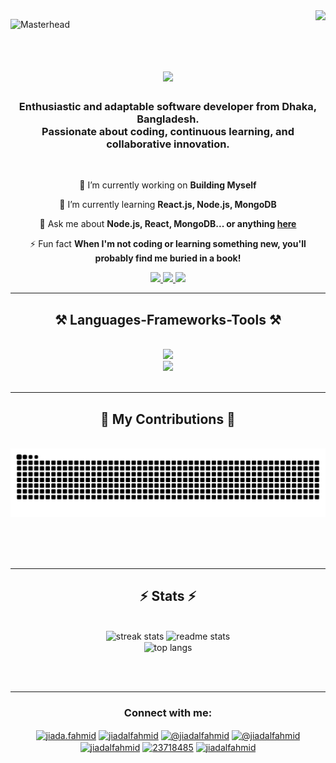 <img align="right" src="https://visitor-badge.laobi.icu/badge?page_id=jiadalfahmid.jiadalfahmid" />

![Masterhead](https://github.com/jiadalfahmid/jiadalfahmid/assets/147273546/70809ad6-7dae-4f0d-bf6a-133a95a9d19e)
<br> <br>

<h1 align="center">
    <img src="https://readme-typing-svg.herokuapp.com/?font=Orbitron&color=cc33ff&weight=700&size=35&center=true&vCenter=true&width=500&height=70&duration=4000&lines=Hi+There!+👋;+I'm+Jiad+Al+Fahmid!;" />
</h1>

<h3 align="center">Enthusiastic and adaptable software developer from Dhaka, Bangladesh.<br> Passionate about coding, continuous learning, and collaborative innovation.</h3>

<br/>

<div align="center">
 
 🔭 I’m currently working on **Building Myself**
 
 🌱 I’m currently learning **React.js, Node.js, MongoDB**

💬 Ask me about **Node.js, React, MongoDB... or anything [here](https://github.com/jiadalfahmid/jiadalfahmid/issues)**

⚡ Fun fact **When I'm not coding or learning something new, you'll probably find me buried in a book!**

 </div>
 <div align="center"> 
  <a href="mailto:jiadalfahmid@gmail.com" target="_blank">
    <img src="https://img.shields.io/badge/Gmail-ffffff?style=for-the-badge&logo=gmail&logoColor=red" />
  </a>
  <a href="https://linkedin.com/in/jiada.fahmid" target="_blank">
    <img src="https://img.shields.io/badge/LinkedIn-0077B5?style=for-the-badge&logo=linkedin&logoColor=white" />
  </a>
  <a href="https://github.com/jiadalfahmid" target="_blank">
     <img src="https://img.shields.io/badge/Portfolio-cc33ff?style=for-the-badge&logo=todoist&logoColor=white" />
  </a>
</div>

 <hr/>
 <h2 align="center">⚒️ Languages-Frameworks-Tools ⚒️</h2>
<br/>
<div align="center">
    <img src="https://skillicons.dev/icons?i=html,css,tailwind,react,github,git,vscode,figma" /><br>
    <img src="https://skillicons.dev/icons?i=javascript,bootstrap,nodejs,mongodb" /><br>
</div>

<br/>
<hr/>

<div align="center">
  <h2>🐍 My Contributions 🐍</h2>
  <br>
  <img alt="snake eating my contributions" src="https://raw.githubusercontent.com/jiadalfahmid/jiadalfahmid/output/github-contribution-grid-snake.svg" />
  
  <br/><br/><br/>
</div>

<hr/>
<h2 align="center">⚡ Stats ⚡</h2>
<br>
<div align=center>
  <img width=390 height=170 src="https://github-readme-streak-stats-salesp07.vercel.app/?user=jiadalfahmid&count_private=true&theme=jolly&border_radius=10" alt="streak stats"/>
  <img width=390 height=170 src="https://github-readme-stats-salesp07.vercel.app/api?username=jiadalfahmid&count_private=true&show_icons=true&theme=jolly&rank_icon=github&border_radius=10" alt="readme stats" />
  <br/>
  <img width=325 align="center" src="https://github-readme-stats-salesp07.vercel.app/api/top-langs/?username=jiadalfahmid&hide=HTML&langs_count=8&layout=compact&theme=jolly&border_radius=10&size_weight=0.5&count_weight=0.5&exclude_repo=github-readme-stats" alt="top langs" />
</div>

<br/><br/>
<hr>

<h3 align="center">Connect with me:</h3>
<p align="center">
<a href="https://fb.com/jiada.fahmid" target="blank"><img align="center" src="https://raw.githubusercontent.com/rahuldkjain/github-profile-readme-generator/master/src/images/icons/Social/facebook.svg" alt="jiada.fahmid" height="30" width="40" /></a>
<a href="https://instagram.com/jiadalfahmid" target="blank"><img align="center" src="https://raw.githubusercontent.com/rahuldkjain/github-profile-readme-generator/master/src/images/icons/Social/instagram.svg" alt="jiadalfahmid" height="30" width="40" /></a>
<a href="https://medium.com/@jiadalfahmid" target="blank"><img align="center" src="https://raw.githubusercontent.com/rahuldkjain/github-profile-readme-generator/master/src/images/icons/Social/medium.svg" alt="@jiadalfahmid" height="30" width="40" /></a>
<a href="https://www.youtube.com/@jiadalfahmid" target="blank"><img align="center" src="https://raw.githubusercontent.com/rahuldkjain/github-profile-readme-generator/master/src/images/icons/Social/youtube.svg" alt="@jiadalfahmid" height="30" width="40" /></a>
<a href="https://twitter.com/jiadalfahmid" target="blank"><img align="center" src="https://raw.githubusercontent.com/rahuldkjain/github-profile-readme-generator/master/src/images/icons/Social/twitter.svg" alt="jiadalfahmid" height="30" width="40" /></a>
<a href="https://stackoverflow.com/users/23718485" target="blank"><img align="center" src="https://raw.githubusercontent.com/rahuldkjain/github-profile-readme-generator/master/src/images/icons/Social/stack-overflow.svg" alt="23718485" height="30" width="40" /></a>
<a href="https://dev.to/jiadalfahmid" target="blank"><img align="center" src="https://raw.githubusercontent.com/rahuldkjain/github-profile-readme-generator/master/src/images/icons/Social/devto.svg" alt="jiadalfahmid" height="30" width="40" /></a>
</p>
